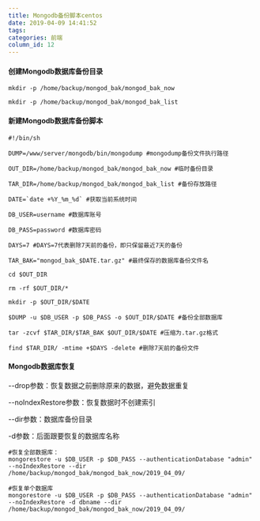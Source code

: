 ```yaml
---
title: Mongodb备份脚本centos
date: 2019-04-09 14:41:52
tags:
categories: 前端
column_id: 12
---
```


#### 创建Mongodb数据库备份目录

```
mkdir -p /home/backup/mongod_bak/mongod_bak_now

mkdir -p /home/backup/mongod_bak/mongod_bak_list
```

#### 新建Mongodb数据库备份脚本

```
#!/bin/sh

DUMP=/www/server/mongodb/bin/mongodump #mongodump备份文件执行路径

OUT_DIR=/home/backup/mongod_bak/mongod_bak_now #临时备份目录

TAR_DIR=/home/backup/mongod_bak/mongod_bak_list #备份存放路径

DATE=`date +%Y_%m_%d` #获取当前系统时间

DB_USER=username #数据库账号

DB_PASS=password #数据库密码

DAYS=7 #DAYS=7代表删除7天前的备份，即只保留最近7天的备份

TAR_BAK="mongod_bak_$DATE.tar.gz" #最终保存的数据库备份文件名

cd $OUT_DIR

rm -rf $OUT_DIR/*

mkdir -p $OUT_DIR/$DATE

$DUMP -u $DB_USER -p $DB_PASS -o $OUT_DIR/$DATE #备份全部数据库

tar -zcvf $TAR_DIR/$TAR_BAK $OUT_DIR/$DATE #压缩为.tar.gz格式

find $TAR_DIR/ -mtime +$DAYS -delete #删除7天前的备份文件
```



#### Mongodb数据库恢复

--drop参数：恢复数据之前删除原来的数据，避免数据重复

--noIndexRestore参数：恢复数据时不创建索引

--dir参数：数据库备份目录

-d参数：后面跟要恢复的数据库名称

```
#恢复全部数据库：
mongorestore -u $DB_USER -p $DB_PASS --authenticationDatabase "admin" --noIndexRestore --dir /home/backup/mongod_bak/mongod_bak_now/2019_04_09/

#恢复单个数据库
mongorestore -u $DB_USER -p $DB_PASS --authenticationDatabase "admin" --noIndexRestore -d dbname --dir /home/backup/mongod_bak/mongod_bak_now/2019_04_09/
```

